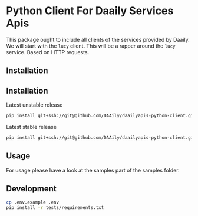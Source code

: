 # Python Client For Daaily Services Apis

This package ought to include all clients of the services provided by Daaily. We will start with the `lucy` client.
This will be a rapper around the `lucy` service. Based on HTTP requests.
## Installation


## Installation
Latest unstable release
```bash
pip install git+ssh://git@github.com/DAAily/daailyapis-python-client.git
```

Latest stable release
```bash
pip install git+ssh://git@github.com/DAAily/daailyapis-python-client.git@v0.2.0
```

## Usage
For usage please have a look at the samples part of the samples folder.

## Development

```bash
cp .env.example .env
pip install -r tests/requirements.txt
```
